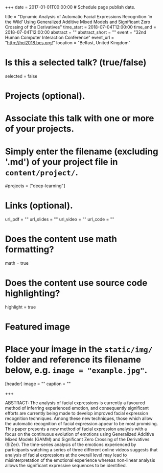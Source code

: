 +++
date = 2017-01-01T00:00:00  # Schedule page publish date.

title = "Dynamic Analysis of Automatic Facial Expressions Recognition ‘in the Wild’ Using Generalized Additive Mixed Models and Significant Zero Crossing of the Derivatives"
time_start = 2018-07-04T12:00:00
time_end = 2018-07-04T12:00:00
abstract = ""
abstract_short = ""
event = "32nd Human Computer Interaction Conference"
event_url = "http://hci2018.bcs.org/"
location = "Belfast, United Kingdom"

# Is this a selected talk? (true/false)
selected = false

# Projects (optional).
#   Associate this talk with one or more of your projects.
#   Simply enter the filename (excluding '.md') of your project file in `content/project/`.
#projects = ["deep-learning"]

# Links (optional).
url_pdf = ""
url_slides = ""
url_video = ""
url_code = ""

# Does the content use math formatting?
math = true

# Does the content use source code highlighting?
highlight = true

# Featured image
# Place your image in the `static/img/` folder and reference its filename below, e.g. `image = "example.jpg"`.
[header]
image = ""
caption = ""

+++

ABSTRACT: The analysis of facial expressions is currently a favoured method of inferring experienced emotion, and consequently significant efforts are currently being made to develop improved facial expression recognition techniques. Among these new techniques, those which allow the automatic recognition of facial expression appear to be most promising. This paper presents a new method of facial expression analysis with a focus on the continuous evolution of emotions using Generalized Additive Mixed Models (GAMM) and Significant Zero Crossing of the Derivatives (SiZer). The time-series analysis of the emotions experienced by participants watching a series of three different online videos suggests that analysis of facial expressions at the overall level may lead to misinterpretation of the emotional experience whereas non-linear analysis allows the significant expressive sequences to be identified.
